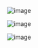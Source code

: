 ![image](https://github.com/user-attachments/assets/e357e392-4fab-4e49-bbf0-7660950d75d1)

![image](https://github.com/user-attachments/assets/6f1ba11d-c18f-44d3-9075-b21c8e86eb7d)

![image](https://github.com/user-attachments/assets/8c603d02-fa6d-46a8-bb4f-d980c8e7fb11)

